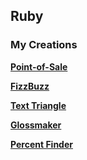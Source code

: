 ## Ruby

### My Creations

[**Point-of-Sale**](pointofsale.md)

[**FizzBuzz**](FizzBuzz.md)

[**Text Triangle**](texttriangle.md)

[**Glossmaker**](glossmaker.md)

<a href="percentfinder.rb" download><b>Percent Finder</b></a>
